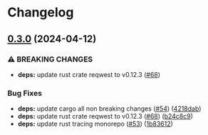 # Changelog

## [0.3.0](https://github.com/neoeinstein/aliri/compare/aliri_tokens-v0.2.3...aliri_tokens-v0.3.0) (2024-04-12)


### ⚠ BREAKING CHANGES

* **deps:** update rust crate reqwest to v0.12.3 ([#68](https://github.com/neoeinstein/aliri/issues/68))

### Bug Fixes

* **deps:** update cargo all non breaking changes ([#54](https://github.com/neoeinstein/aliri/issues/54)) ([4218dab](https://github.com/neoeinstein/aliri/commit/4218dabe09f51daf699b1efbf317427ede063fe3))
* **deps:** update rust crate reqwest to v0.12.3 ([#68](https://github.com/neoeinstein/aliri/issues/68)) ([b24c8c9](https://github.com/neoeinstein/aliri/commit/b24c8c926830b0cd0131c06631e0bd77046dfd3f))
* **deps:** update rust tracing monorepo ([#53](https://github.com/neoeinstein/aliri/issues/53)) ([1b83612](https://github.com/neoeinstein/aliri/commit/1b83612dbcfc94afaeb6b9e52fbf26da45986822))
